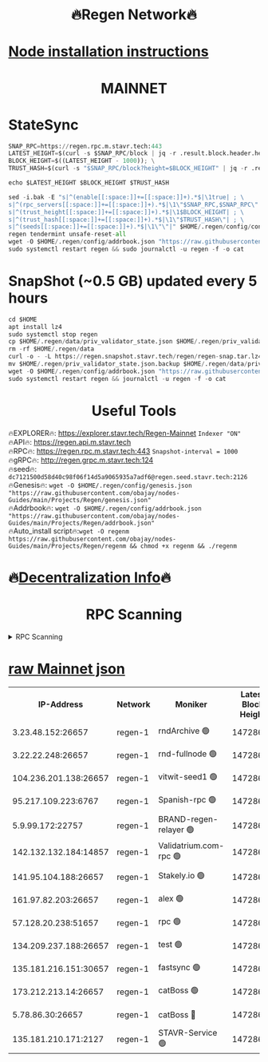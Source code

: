 <h1 align="center"> 🔥Regen Network🔥</h1>

[Node installation instructions](https://github.com/obajay/nodes-Guides/tree/main/Projects/Regen)
=
<h1 align="center"> MAINNET</h1>

# StateSync
```python
SNAP_RPC=https://regen.rpc.m.stavr.tech:443
LATEST_HEIGHT=$(curl -s $SNAP_RPC/block | jq -r .result.block.header.height); \
BLOCK_HEIGHT=$((LATEST_HEIGHT - 1000)); \
TRUST_HASH=$(curl -s "$SNAP_RPC/block?height=$BLOCK_HEIGHT" | jq -r .result.block_id.hash)

echo $LATEST_HEIGHT $BLOCK_HEIGHT $TRUST_HASH

sed -i.bak -E "s|^(enable[[:space:]]+=[[:space:]]+).*$|\1true| ; \
s|^(rpc_servers[[:space:]]+=[[:space:]]+).*$|\1\"$SNAP_RPC,$SNAP_RPC\"| ; \
s|^(trust_height[[:space:]]+=[[:space:]]+).*$|\1$BLOCK_HEIGHT| ; \
s|^(trust_hash[[:space:]]+=[[:space:]]+).*$|\1\"$TRUST_HASH\"| ; \
s|^(seeds[[:space:]]+=[[:space:]]+).*$|\1\"\"|" $HOME/.regen/config/config.toml
regen tendermint unsafe-reset-all
wget -O $HOME/.regen/config/addrbook.json "https://raw.githubusercontent.com/obajay/nodes-Guides/main/Projects/Regen/addrbook.json"
sudo systemctl restart regen && sudo journalctl -u regen -f -o cat
```
# SnapShot (~0.5 GB) updated every 5 hours
```python
cd $HOME
apt install lz4
sudo systemctl stop regen
cp $HOME/.regen/data/priv_validator_state.json $HOME/.regen/priv_validator_state.json.backup
rm -rf $HOME/.regen/data
curl -o - -L https://regen.snapshot.stavr.tech/regen/regen-snap.tar.lz4 | lz4 -c -d - | tar -x -C $HOME/.regen --strip-components 2
mv $HOME/.regen/priv_validator_state.json.backup $HOME/.regen/data/priv_validator_state.json
wget -O $HOME/.regen/config/addrbook.json "https://raw.githubusercontent.com/obajay/nodes-Guides/main/Projects/Regen/addrbook.json"
sudo systemctl restart regen && journalctl -u regen -f -o cat
```

 <h1 align="center"> Useful Tools</h1>

🔥EXPLORER🔥:     https://explorer.stavr.tech/Regen-Mainnet        `Indexer "ON"` \
🔥API🔥:          https://regen.api.m.stavr.tech \
🔥RPC🔥:          https://regen.rpc.m.stavr.tech:443              `Snapshot-interval = 1000` \
🔥gRPC🔥:         http://regen.grpc.m.stavr.tech:124 \
🔥seed🔥:      `dc7121500d58d40c98f06f14d5a9065935a7adf6@regen.seed.stavr.tech:2126` \
🔥Genesis🔥:   `wget -O $HOME/.regen/config/genesis.json "https://raw.githubusercontent.com/obajay/nodes-Guides/main/Projects/Regen/genesis.json"` \
🔥Addrbook🔥:  `wget -O $HOME/.regen/config/addrbook.json "https://raw.githubusercontent.com/obajay/nodes-Guides/main/Projects/Regen/addrbook.json"` \
🔥Auto_install script🔥:`wget -O regenm https://raw.githubusercontent.com/obajay/nodes-Guides/main/Projects/Regen/regenm && chmod +x regenm && ./regenm`

🔥[Decentralization Info](https://github.com/obajay/StateSync-snapshots/tree/main/Projects/Regen/Decentralization)🔥
=
<h1 align="center"> RPC Scanning</h1>

<details>
<summary>RPC Scanning</summary>

<h2 align="center"> We scan nodes in real time every 4 hours. And we provide the final result of RPC endpoints.
We cannot influence the operation of these nodes in any way. </h2>


```python
If Voting Power is higher than 0 --> then the Node is a validator of the network and may be subject to attack and be a potential threat to the chain.
```
```python
We marked such validators with a red symbol
```

</details>

[raw Mainnet json](https://rpc-check.regenm.stavr.tech/regenm/rpc-regenm-result.json)
=


<table><tr><th>IP-Address</th><th>Network</th><th>Moniker</th><th>Latest Block Height</th><th>Earliest Block Height</th><th>Catching Up</th><th>Tx Index</th><th>Voting Power</th><th>Scan Time</th></tr><tr><td>3.23.48.152:26657</td><td>regen-1</td><td>rndArchive 🟢</td><td>14728660</td><td>1</td><td>False</td><td>on</td><td>0</td><td>2024-02-17T00:32:07.540134312UTC</td></tr><tr><td>3.22.22.248:26657</td><td>regen-1</td><td>rnd-fullnode 🟢</td><td>14728660</td><td>4134001</td><td>False</td><td>on</td><td>0</td><td>2024-02-17T00:32:04.743063354UTC</td></tr><tr><td>104.236.201.138:26657</td><td>regen-1</td><td>vitwit-seed1 🟢</td><td>14728656</td><td>8943001</td><td>False</td><td>on</td><td>0</td><td>2024-02-17T00:31:36.905663035UTC</td></tr><tr><td>95.217.109.223:6767</td><td>regen-1</td><td>Spanish-rpc 🟢</td><td>14728664</td><td>10068001</td><td>False</td><td>on</td><td>0</td><td>2024-02-17T00:32:26.101567431UTC</td></tr><tr><td>5.9.99.172:22757</td><td>regen-1</td><td>BRAND-regen-relayer 🟢</td><td>14728664</td><td>10782501</td><td>False</td><td>on</td><td>0</td><td>2024-02-17T00:32:28.627201825UTC</td></tr><tr><td>142.132.132.184:14857</td><td>regen-1</td><td>Validatrium.com-rpc 🟢</td><td>14728664</td><td>11175001</td><td>False</td><td>on</td><td>0</td><td>2024-02-17T00:32:28.350326815UTC</td></tr><tr><td>141.95.104.188:26657</td><td>regen-1</td><td>Stakely.io 🟢</td><td>14728658</td><td>13442501</td><td>False</td><td>on</td><td>0</td><td>2024-02-17T00:31:55.776985497UTC</td></tr><tr><td>161.97.82.203:26657</td><td>regen-1</td><td>alex 🟢</td><td>14728661</td><td>13992001</td><td>False</td><td>on</td><td>0</td><td>2024-02-17T00:32:15.105617963UTC</td></tr><tr><td>57.128.20.238:51657</td><td>regen-1</td><td>rpc 🟢</td><td>14728663</td><td>13992001</td><td>False</td><td>on</td><td>0</td><td>2024-02-17T00:32:21.580815827UTC</td></tr><tr><td>134.209.237.188:26657</td><td>regen-1</td><td>test 🟢</td><td>14728666</td><td>13992001</td><td>False</td><td>on</td><td>0</td><td>2024-02-17T00:32:37.248218201UTC</td></tr><tr><td>135.181.216.151:30657</td><td>regen-1</td><td>fastsync 🟢</td><td>14728662</td><td>14457001</td><td>False</td><td>off</td><td>0</td><td>2024-02-17T00:32:14.748850584UTC</td></tr><tr><td>173.212.213.14:26657</td><td>regen-1</td><td>catBoss 🟢</td><td>14728660</td><td>14577001</td><td>False</td><td>on</td><td>0</td><td>2024-02-17T00:32:07.967754475UTC</td></tr><tr><td>5.78.86.30:26657</td><td>regen-1</td><td>catBoss 🔴</td><td>14728667</td><td>14650701</td><td>False</td><td>on</td><td>9096168273</td><td>2024-02-17T00:32:46.498117296UTC</td></tr><tr><td>135.181.210.171:2127</td><td>regen-1</td><td>STAVR-Service 🟢</td><td>14728668</td><td>14727001</td><td>False</td><td>on</td><td>0</td><td>2024-02-17T00:32:51.038436543UTC</td></tr></table>
